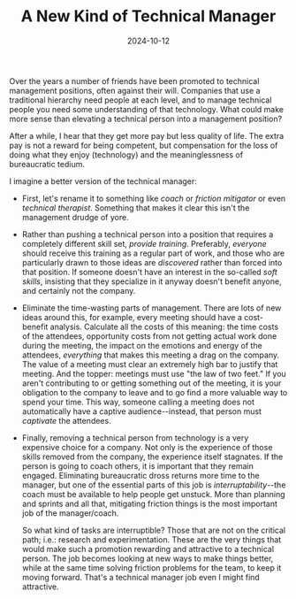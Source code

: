 ﻿---
title: "A New Kind of Technical Manager"
date: 2024-10-12
---

Over the years a number of friends have been promoted to technical management positions, often against their will.
Companies that use a traditional hierarchy need people at each level, and to manage technical people you need some understanding of that technology.
What could make more sense than elevating a technical person into a management position?

After a while, I hear that they get more pay but less quality of life.
The extra pay is not a reward for being competent, but compensation for the loss of doing what they enjoy (technology) and the meaninglessness of bureaucratic tedium.

I imagine a better version of the technical manager:

* First, let's rename it to something like *coach* or *friction mitigator* or
  even *technical therapist*.
  Something that makes it clear this isn't the management drudge of yore.

* Rather than pushing a technical person into a position that requires a completely different skill set,
  *provide training*. Preferably, *everyone* should receive this training as a regular part of work, and
  those who are particularly drawn to those ideas are *discovered* rather than forced into that position.
  If someone doesn't have an interest in the so-called *soft skills*, insisting that they specialize in it anyway doesn't benefit anyone, and certainly not the company.

* Eliminate the time-wasting parts of management.
  There are lots of new ideas around this, for example, every meeting should have a cost-benefit analysis.
  Calculate all the costs of this meaning: the time costs of the attendees, opportunity costs from not getting actual work done during the meeting, the impact on the emotions and energy of the attendees, *everything* that makes this meeting a drag on the company.
  The value of a meeting must clear an extremely high bar to justify that meeting.
  And the topper: meetings must use "the law of two feet."
  If you aren't contributing to or getting something out of the meeting, it is your obligation to the company to leave and to go find a more valuable way to spend your time.
  This way, someone calling a meeting does not automatically have a captive audience--instead, that person must *captivate* the attendees.

* Finally, removing a technical person from technology is a very expensive choice for a company.
  Not only is the experience of those skills removed from the company, the experience itself stagnates.
  If the person is going to coach others, it is important that they remain engaged.
  Eliminating bureaucratic dross returns more time to the manager, but one of the essential parts of this job is *interruptability*--the coach must be available to help people get unstuck.
  More than planning and sprints and all that, mitigating friction things is the most important job of the manager/coach.

  So what kind of tasks are interruptible?
  Those that are not on the critical path; i.e.: research and experimentation.
  These are the very things that would make such a promotion rewarding and attractive to a technical person.
  The job becomes looking at new ways to make things better, while at the same time solving friction problems for the team, to keep it moving forward.
  That's a technical manager job even I might find attractive.
